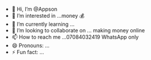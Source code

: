 - 👋 Hi, I’m @Appson
- 👀 I’m interested in ...money 💰 
- 🌱 I’m currently learning ...
- 💞️ I’m looking to collaborate on ... making money online 
- 📫 How to reach me ...07084032419 WhatsApp only
- 😄 Pronouns: ...
- ⚡ Fun fact: ...

<!---
Appson/Appson is a ✨ special ✨ repository because its `README.md` (this file) appears on your GitHub profile.
You can click the Preview link to take a look at your changes.
--->
